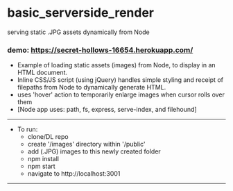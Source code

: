 # basic_serverside_render
serving static .JPG assets dynamically from Node

### demo: https://secret-hollows-16654.herokuapp.com/ 

- Example of loading static assets (images) from Node, to display in an HTML document.
- Inline CSS/JS script (using jQuery) handles simple styling and receipt of filepaths from Node to dynamically generate HTML.
- uses 'hover' action to temporarily enlarge images when cursor rolls over them
- [Node app uses: path, fs, express, serve-index, and filehound] 
---
- To run:
  - clone/DL repo
  - create '/images' directory within '/public'
  - add (.JPG) images to this newly created folder
  - npm install
  - npm start
  - navigate to http://localhost:3001 
 ---
